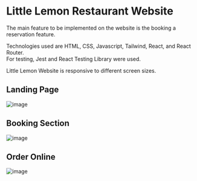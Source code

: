# Little Lemon Restaurant Website

The main feature to be implemented on the website is the booking a reservation feature.

Technologies used are HTML, CSS, Javascript, Tailwind, React, and React Router. <br>
For testing, Jest and React Testing Library were used. 

Little Lemon Website is responsive to different screen sizes.

## Landing Page
![image](https://github.com/anthonie23/Little-Lemon/assets/127002160/ccba1a4f-8e21-4a6c-825d-9a6b1396ab08)


## Booking Section
![image](https://github.com/anthonie23/Little-Lemon/assets/127002160/5024272d-9c9c-4a95-b24f-d4711aa96a3c)


## Order Online 
![image](https://github.com/anthonie23/Little-Lemon/assets/127002160/2c5d345f-8cd3-43b7-b2eb-ff0677e1cc11)

